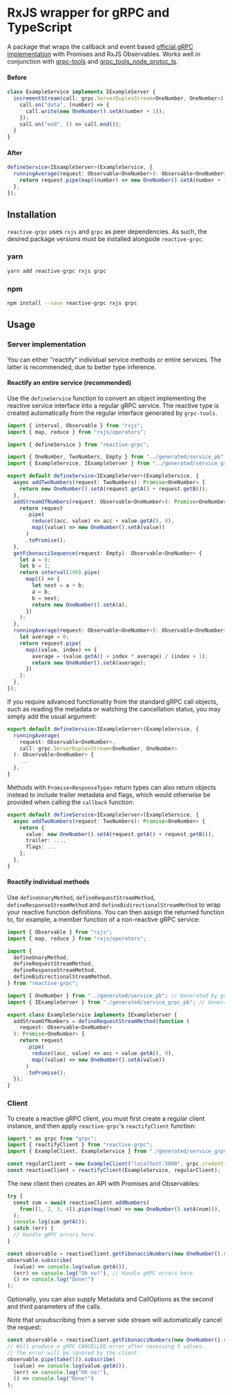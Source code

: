 # RxJS wrapper for gRPC and TypeScript

A package that wraps the callback and event based [official gRPC implementation](https://www.npmjs.com/package/grpc) with Promises and RxJS Observables.
Works well in conjunction with [grpc-tools](https://www.npmjs.com/package/grpc-tools) and [grpc_tools_node_protoc_ts](https://www.npmjs.com/package/grpc_tools_node_protoc_ts).

#### Before
```typescript
class ExampleService implements IExampleServer {
  incrementStream(call: grpc.ServerDuplexStream<OneNumber, OneNumber>): void {
    call.on("data", (number) => {
      call.write(new OneNumber().setA(number + 1));
    });
    call.on("end", () => call.end());
  }
}
```

#### After
```typescript
defineService<IExampleServer>(ExampleService, {
  runningAverage(request: Observable<OneNumber>): Observable<OneNumber> {
    return request.pipe(map((number) => new OneNumber().setA(number + 1)));
  },
});
```

## Installation

`reactive-grpc` uses `rxjs` and `grpc` as peer dependencies. As such, the desired package versions must be installed alongside `reactive-grpc`.

### yarn
```bash
yarn add reactive-grpc rxjs grpc
```

### npm
```bash
npm install --save reactive-grpc rxjs grpc
```

## Usage

### Server implementation
You can either "reactify" individual service methods or entire services. The latter is recommended, due to better type inference.

#### Reactify an entire service (recommended)
Use the `defineService` function to convert an object implementing the reactive service interface into a regular gRPC service. The reactive type is created automatically from the regular interface generated by `grpc-tools`.
```typescript
import { interval, Observable } from "rxjs";
import { map, reduce } from "rxjs/operators";

import { defineService } from "reactive-grpc";

import { OneNumber, TwoNumbers, Empty } from "../generated/service_pb";
import { ExampleService, IExampleServer } from "../generated/service_grpc_pb";

export default defineService<IExampleServer>(ExampleService, {
  async addTwoNumbers(request: TwoNumbers): Promise<OneNumber> {
    return new OneNumber().setA(request.getA() + request.getB());
  },
  addStreamOfNumbers(request: Observable<OneNumber>): Promise<OneNumber> {
    return request
      .pipe(
        reduce((acc, value) => acc + value.getA(), 0),
        map((value) => new OneNumber().setA(value))
      )
      .toPromise();
  },
  getFibonacciSequence(request: Empty): Observable<OneNumber> {
    let a = 0;
    let b = 1;
    return interval(100).pipe(
      map(() => {
        let next = a + b;
        a = b;
        b = next;
        return new OneNumber().setA(a);
      })
    );
  },
  runningAverage(request: Observable<OneNumber>): Observable<OneNumber> {
    let average = 0;
    return request.pipe(
      map((value, index) => {
        average = (value.getA() + index * average) / (index + 1);
        return new OneNumber().setA(average);
      })
    );
  },
});
```
If you require advanced functionality from the standard gRPC call objects, such as reading the metadata or watching the cancellation status, you may simply add the usual argument:
```typescript
export default defineService<IExampleServer>(ExampleService, {
  runningAverage(
    request: Observable<OneNumber>,
    call: grpc.ServerDuplexStream<OneNumber, OneNumber>
  ): Observable<OneNumber> {
    ...
  },
}
```
Methods with `Promise<ResponseType>` return types can also return objects instead to include trailer metadata and flags, which would otherwise be provided when calling the `callback` function:
```typescript
export default defineService<IExampleServer>(ExampleService, {
  async addTwoNumbers(request: TwoNumbers): Promise<OneNumber> {
    return {
      value: new OneNumber().setA(request.getA() + request.getB()),
      trailer: ...,
      flags: ...
    };
  },
}
```

#### Reactify individual methods
Use `defineUnaryMethod`, `defineRequestStreamMethod`, `defineResponseStreamMethod` and `defineBidirectionalStreamMethod` to wrap your reactive function definitions. You can then assign the returned function to, for example, a member function of a non-reactive gRPC service:
```typescript
import { Observable } from "rxjs";
import { map, reduce } from "rxjs/operators";

import {
  defineUnaryMethod,
  defineRequestStreamMethod,
  defineResponseStreamMethod,
  defineBidirectionalStreamMethod,
} from "reactive-grpc";

import { OneNumber } from "../generated/service_pb"; // Generated by grpc-tools
import { IExampleServer } from "./generated/service_grpc_pb"; // Generated by grpc-tools

export class ExampleService implements IExampleServer {
  addStreamOfNumbers = defineRequestStreamMethod(function (
    request: Observable<OneNumber>
  ): Promise<OneNumber> {
    return request
      .pipe(
        reduce((acc, value) => acc + value.getA(), 0),
        map((value) => new OneNumber().setA(value))
      )
      .toPromise();
  });
}
```

### Client
To create a reactive gRPC client, you must first create a regular client instance, and then apply `reactive-grpc`'s `reactifyClient` function:
```typescript
import * as grpc from "grpc";
import { reactifyClient } from "reactive-grpc";
import { ExampleClient, ExampleService } from "./generated/service_grpc_pb"; // Generated by grpc-tools

const regularClient = new ExampleClient("localhost:5000", grpc.credentials.createInsecure());
const reactiveClient = reactifyClient(ExampleService, regularClient);
```
The new client then creates an API with Promises and Observables:
```typescript
try {
  const sum = await reactiveClient.addNumbers(
    from([1, 2, 3, 4]).pipe(map((num) => new OneNumber().setA(num))),
  );
  console.log(sum.getA());
} catch (err) {
  // Handle gRPC errors here.
}
```
```typescript
const observable = reactiveClient.getFibonacciNumbers(new OneNumber().setA(20));
observable.subscribe(
  (value) => console.log(value.getA()),
  (err) => console.log("Oh no!"), // Handle gRPC errors here.
  () => console.log("Done!")
);
```
Optionally, you can also supply Metadata and CallOptions as the second and third parameters of the calls.

Note that unsubscribing from a server side stream will automatically cancel the request:
```typescript
const observable = reactiveClient.getFibonacciNumbers(new OneNumber().setA(20));
// Will produce a gRPC CANCELLED error after receiving 5 values.
// The error will be ignored by the client.
observable.pipe(take(5)).subscribe(
  (value) => console.log(value.getA()),
  (err) => console.log("Oh no!"),
  () => console.log("Done!")
);
```